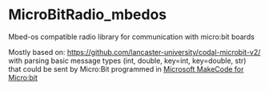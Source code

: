 # MicroBitRadio_mbedos
Mbed-os compatible radio library for communication with micro:bit boards

Mostly based on: https://github.com/lancaster-university/codal-microbit-v2/ with parsing basic message types (int, double, key=int, key=double, str) that could be sent by Micro:Bit programmed in [Microsoft MakeCode for Micro:bit](https://makecode.microbit.org/)
